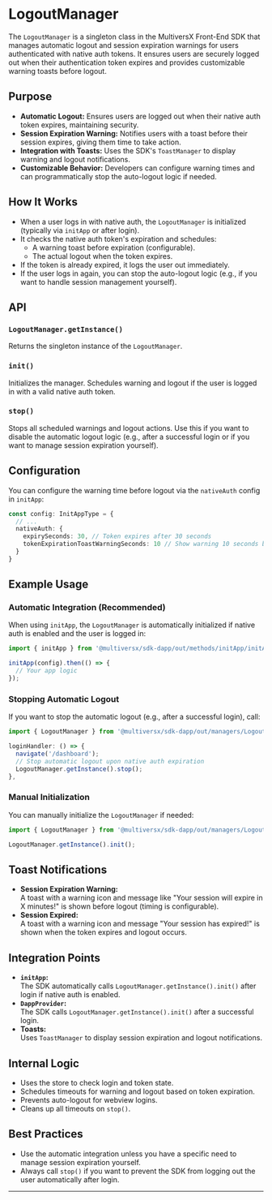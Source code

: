 # LogoutManager

The `LogoutManager` is a singleton class in the MultiversX Front-End SDK that manages automatic logout and session expiration warnings for users authenticated with native auth tokens. It ensures users are securely logged out when their authentication token expires and provides customizable warning toasts before logout.

## Purpose

- **Automatic Logout:** Ensures users are logged out when their native auth token expires, maintaining security.
- **Session Expiration Warning:** Notifies users with a toast before their session expires, giving them time to take action.
- **Integration with Toasts:** Uses the SDK's `ToastManager` to display warning and logout notifications.
- **Customizable Behavior:** Developers can configure warning times and can programmatically stop the auto-logout logic if needed.

## How It Works

- When a user logs in with native auth, the `LogoutManager` is initialized (typically via `initApp` or after login).
- It checks the native auth token's expiration and schedules:
  - A warning toast before expiration (configurable).
  - The actual logout when the token expires.
- If the token is already expired, it logs the user out immediately.
- If the user logs in again, you can stop the auto-logout logic (e.g., if you want to handle session management yourself).

## API

### `LogoutManager.getInstance()`

Returns the singleton instance of the `LogoutManager`.

### `init()`

Initializes the manager. Schedules warning and logout if the user is logged in with a valid native auth token.

### `stop()`

Stops all scheduled warnings and logout actions. Use this if you want to disable the automatic logout logic (e.g., after a successful login or if you want to manage session expiration yourself).

## Configuration

You can configure the warning time before logout via the `nativeAuth` config in `initApp`:

```typescript
const config: InitAppType = {
  // ...
  nativeAuth: {
    expirySeconds: 30, // Token expires after 30 seconds
    tokenExpirationToastWarningSeconds: 10 // Show warning 10 seconds before logout
  }
}
```

## Example Usage

### Automatic Integration (Recommended)

When using `initApp`, the `LogoutManager` is automatically initialized if native auth is enabled and the user is logged in:

```typescript
import { initApp } from '@multiversx/sdk-dapp/out/methods/initApp/initApp';

initApp(config).then(() => {
  // Your app logic
});
```

### Stopping Automatic Logout

If you want to stop the automatic logout (e.g., after a successful login), call:

```typescript
import { LogoutManager } from '@multiversx/sdk-dapp/out/managers/LogoutManager/LogoutManager';

loginHandler: () => {
  navigate('/dashboard');
  // Stop automatic logout upon native auth expiration
  LogoutManager.getInstance().stop();
},
```

### Manual Initialization

You can manually initialize the `LogoutManager` if needed:

```typescript
import { LogoutManager } from '@multiversx/sdk-dapp/out/managers/LogoutManager/LogoutManager';

LogoutManager.getInstance().init();
```

## Toast Notifications

- **Session Expiration Warning:**  
  A toast with a warning icon and message like "Your session will expire in X minutes!" is shown before logout (timing is configurable).
- **Session Expired:**  
  A toast with a warning icon and message "Your session has expired!" is shown when the token expires and logout occurs.

## Integration Points

- **`initApp`:**  
  The SDK automatically calls `LogoutManager.getInstance().init()` after login if native auth is enabled.
- **`DappProvider`:**  
  The SDK calls `LogoutManager.getInstance().init()` after a successful login.
- **Toasts:**  
  Uses `ToastManager` to display session expiration and logout notifications.

## Internal Logic

- Uses the store to check login and token state.
- Schedules timeouts for warning and logout based on token expiration.
- Prevents auto-logout for webview logins.
- Cleans up all timeouts on `stop()`.

## Best Practices

- Use the automatic integration unless you have a specific need to manage session expiration yourself.
- Always call `stop()` if you want to prevent the SDK from logging out the user automatically after login.

---
